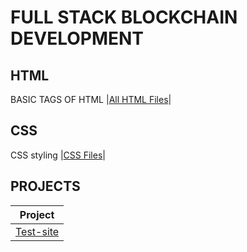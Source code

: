 # FULL STACK BLOCKCHAIN DEVELOPMENT

## HTML

BASIC TAGS OF HTML
|[All HTML Files](./HTML/readme.md)|

## CSS

CSS styling
|[CSS Files](./CSS/readme.md)|

## PROJECTS

| Project                           |
| --------------------------------- |
| [Test-site](./Projects/readme.md) |
